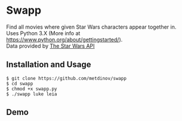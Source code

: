 # Swapp

Find all movies where given Star Wars characters appear together in.  
Uses Python 3.X (More info at https://www.python.org/about/gettingstarted/).  
Data provided by [The Star Wars API](https://swapi.co/)

## Installation and Usage

```console
$ git clone https://github.com/metdinov/swapp
$ cd swapp
$ chmod +x swapp.py
$ ./swapp luke leia
```

## Demo
